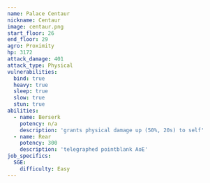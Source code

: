 ```yaml
---
name: Palace Centaur
nickname: Centaur
image: centaur.png
start_floor: 26
end_floor: 29
agro: Proximity
hp: 3172
attack_damage: 401
attack_type: Physical
vulnerabilities:
  bind: true
  heavy: true
  sleep: true
  slow: true
  stun: true
abilities:
  - name: Berserk
    potency: n/a
    description: 'grants physical damage up (50%, 20s) to self'
  - name: Rear
    potency: 300
    description: 'telegraphed pointblank AoE'
job_specifics:
  SGE:
    difficulty: Easy
---
```

